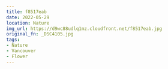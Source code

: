 ```yaml
---
title: f8517eab
date: 2022-05-29
location: Nature
img_url: https://d9wc88udlq1mz.cloudfront.net/f8517eab.jpg
original_fn: _DSC4105.jpg
tags:
- Nature
- Vancouver
- Flower
---
```

